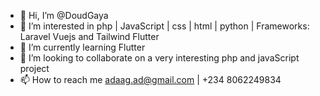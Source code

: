 - 👋 Hi, I’m @DoudGaya
- 👀 I’m interested in php | JavaScript | css | html | python | Frameworks: Laravel Vuejs and Tailwind Flutter
- 🌱 I’m currently learning Flutter
- 💞️ I’m looking to collaborate on a very interesting php and javaScript project
- 📫 How to reach me adaag.ad@gmail.com | +234 8062249834

<!---
DoudGaya/DoudGaya is a ✨ special ✨ repository because its `README.md` (this file) appears on your GitHub profile.
You can click the Preview link to take a look at your changes.
--->
